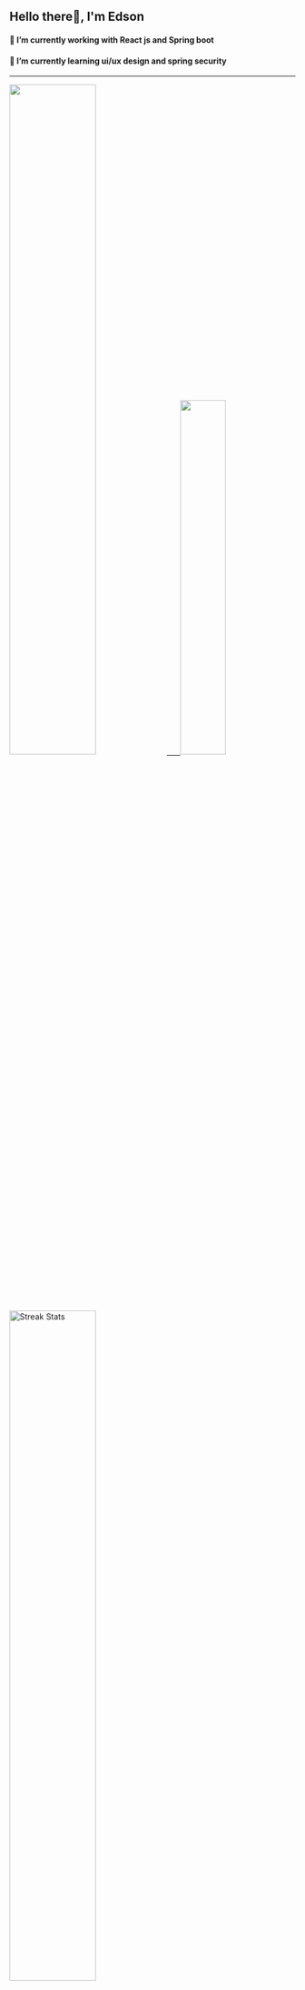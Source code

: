 
## Hello there👋, I'm Edson 

#### 🔭 I’m currently working with React js and Spring boot 
#### 🌱 I’m currently learning ui/ux design and spring security
---
    
  

 <p align="left">
  <a href="https://github.com/EdsonNhancale">
  <img width=55% src="https://github-readme-stats.vercel.app/api?username=EdsonNhancale&show_icons=true&theme=dracula&include_all_commits=true&count_private=true"/>&nbsp;&nbsp;&nbsp;&nbsp;&nbsp;
  <img  width=40% src="https://github-readme-stats.vercel.app/api/top-langs/?username=EdsonNhancale&layout=compact&langs_count=7&theme=dracula"/>
</p>

  <p align="left">
    <a href="https://github.com/EdsonNhancale"><img width=55% alt="Streak Stats" src="https://github-readme-streak-stats.herokuapp.com/?user=EdsonNhancale&theme=dracula"/></a>
   </p>

 
 <!--START_SECTION:waka-->

```txt
From: 16 November 2022 - To: 03 August 2023

Total Time: 509 hrs 17 mins

JavaScript        372 hrs 27 mins ██████████████████▒░░░░░░   73.13 %
TypeScript        71 hrs 57 mins  ███▓░░░░░░░░░░░░░░░░░░░░░   14.13 %
Dart              14 hrs 6 mins   ▓░░░░░░░░░░░░░░░░░░░░░░░░   02.77 %
JSON              10 hrs 45 mins  ▓░░░░░░░░░░░░░░░░░░░░░░░░   02.11 %
Other             9 hrs 31 mins   ▒░░░░░░░░░░░░░░░░░░░░░░░░   01.87 %
```

<!--END_SECTION:waka-->

<div> 
  <a href="www.linkedin.com/in/edson-nhancale-7849781a6" target="_blank"><img src="https://img.shields.io/badge/-LinkedIn-%230077B5?style=for-the-badge&logo=linkedin&logoColor=white" target="_blank"></a> 

</div>

